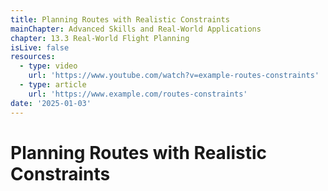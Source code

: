 ```yaml
---
title: Planning Routes with Realistic Constraints
mainChapter: Advanced Skills and Real-World Applications
chapter: 13.3 Real-World Flight Planning
isLive: false
resources:
  - type: video
    url: 'https://www.youtube.com/watch?v=example-routes-constraints'
  - type: article
    url: 'https://www.example.com/routes-constraints'
date: '2025-01-03'
---
```


# Planning Routes with Realistic Constraints
